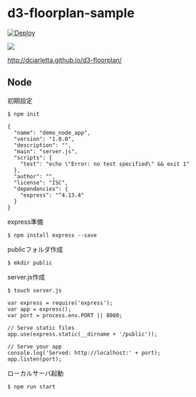 # d3-floorplan-sample
[![Deploy](https://www.herokucdn.com/deploy/button.png)](https://heroku.com/deploy?template=https://github.com/tyoshikawa1106/d3-floorplan-sample)  

<img src="http://f.st-hatena.com/images/fotolife/t/tyoshikawa1106/20160229/20160229175432.png" />

<a href="http://dciarletta.github.io/d3-floorplan/" target="_blank">http://dciarletta.github.io/d3-floorplan/</a>

## Node
初期設定

```
$ npm init
```

```
{
  "name": "demo_node_app",
  "version": "1.0.0",
  "description": "",
  "main": "server.js",
  "scripts": {
    "test": "echo \"Error: no test specified\" && exit 1"
  },
  "author": "",
  "license": "ISC",
  "dependencies": {
    "express": "^4.13.4"
  }
}
```

express準備

``` 
$ npm install express --save
```

publicフォルダ作成

```
$ mkdir public
```

server.js作成

```
$ touch server.js
```

```
var express = require('express');
var app = express();
var port = process.env.PORT || 8080;

// Serve static files
app.use(express.static(__dirname + '/public'));

// Serve your app
console.log('Served: http://localhost:' + port);
app.listen(port);
```

ローカルサーバ起動

```
$ npm run start
```
